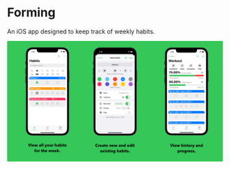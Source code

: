# Forming
An iOS app designed to keep track of weekly habits. 

![Forming Banner](/Images/FormingBanner.jpg)